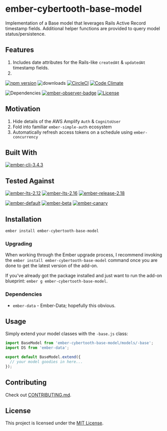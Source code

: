 ember-cybertooth-base-model
==============================================================================

Implementation of a Base model that leverages Rails Active Record timestamp fields. Additional helper 
functions are provided to query model status/persistence.

Features
------------------------------------------------------------------------------

1. Includes date attributes for the Rails-like `createdAt` & `updatedAt` timestamp fields.
1. 

[![npm version](http://badge.fury.io/js/ember-cybertooth-base-model.svg)](http://badge.fury.io/js/ember-cybertooth-base-model) ![downloads](http://img.shields.io/npm/dy/ember-cybertooth-base-model.svg) [![CircleCI](http://circleci.com/gh/cybertooth-io/ember-cybertooth-base-model.svg?style=shield)](http://circleci.com/gh/cybertooth-io/ember-cybertooth-base-model) [![Code Climate](http://codeclimate.com/github/cybertooth-io/ember-cybertooth-base-model/badges/gpa.svg)](http://codeclimate.com/github/cybertooth-io/ember-cybertooth-base-model) 

![Dependencies](http://david-dm.org/cybertooth-io/ember-cybertooth-base-model.svg) [![ember-observer-badge](http://emberobserver.com/badges/ember-cybertooth-base-model.svg)](http://emberobserver.com/addons/ember-cybertooth-base-model) [![License](http://img.shields.io/npm/l/ember-cybertooth-base-model.svg)](LICENSE.md)

Motivation
------------------------------------------------------------------------------

1. Hide details of the AWS Amplify `Auth` & `CognitoUser`
1. Fold into familiar `ember-simple-auth` ecosystem
1. Automatically refresh access tokens on a schedule using `ember-concurrency`

Built With
------------------------------------------------------------------------------

[![ember-cli-3.4.3](https://img.shields.io/badge/ember--cli-3.4.3-brightgreen.svg)](https://circleci.com/gh/cybertooth-io/ember-cybertooth-base-model)

Tested Against
------------------------------------------------------------------------------

[![ember-lts-2.12](https://img.shields.io/badge/ember--try-ember--lts--2.12-brightgreen.svg)](https://circleci.com/gh/cybertooth-io/ember-cybertooth-base-model)
[![ember-lts-2.16](https://img.shields.io/badge/ember--try-ember--lts--2.16-brightgreen.svg)](https://circleci.com/gh/cybertooth-io/ember-cybertooth-base-model)
[![ember-release-2.18](https://img.shields.io/badge/ember--try-ember--release--2.18-brightgreen.svg)](https://circleci.com/gh/cybertooth-io/ember-cybertooth-base-model)

[![ember-default](https://img.shields.io/badge/ember--try-ember--default-brightgreen.svg)](https://circleci.com/gh/cybertooth-io/ember-cybertooth-base-model)
[![ember-beta](https://img.shields.io/badge/ember--try-ember--beta-brightgreen.svg)](https://circleci.com/gh/cybertooth-io/ember-cybertooth-base-model)
[![ember-canary](https://img.shields.io/badge/ember--try-ember--canary-brightgreen.svg)](https://circleci.com/gh/cybertooth-io/ember-cybertooth-base-model)


Installation
------------------------------------------------------------------------------

```
ember install ember-cybertooth-base-model
```

### Upgrading

When working through the Ember upgrade process, I recommend
invoking the `ember install ember-cybertooth-base-model` command once 
you are done to get the latest version of the add-on.

If you've already got the package installed and just want to run the
add-on blueprint: `ember g ember-cybertooth-base-model`.

### Dependencies

* `ember-data` - Ember-Data; hopefully this obvious. 

Usage
------------------------------------------------------------------------------

Simply extend your model classes with the `-base.js` class:

```javascript
import BaseModel from 'ember-cybertooth-base-model/models/-base';
import DS from 'ember-data';

export default BaseModel.extend({
  // your model goodies in here...
});
```

Contributing
------------------------------------------------------------------------------

Check out [CONTRIBUTING.md](CONTRIBUTING.md).

License
------------------------------------------------------------------------------

This project is licensed under the [MIT License](LICENSE.md).
